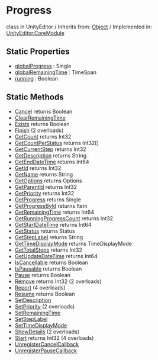 # Progress
class in UnityEditor
 / Inherits from: <a href="https://docs.unity3d.com/6000.1/Documentation/ScriptReference/Object.html">Object</a> / Implemented in: <a href="https://docs.unity3d.com/6000.1/Documentation/ScriptReference/UnityEditor.CoreModule.html">UnityEditor.CoreModule</a>

## Static Properties
- <a href="https://docs.unity3d.com/6000.1/Documentation/ScriptReference/Progress-globalProgress.html">globalProgress</a> : Single
- <a href="https://docs.unity3d.com/6000.1/Documentation/ScriptReference/Progress-globalRemainingTime.html">globalRemainingTime</a> : TimeSpan
- <a href="https://docs.unity3d.com/6000.1/Documentation/ScriptReference/Progress-running.html">running</a> : Boolean

## Static Methods
- <a href="https://docs.unity3d.com/6000.1/Documentation/ScriptReference/Progress.Cancel.html">Cancel</a> returns Boolean
- <a href="https://docs.unity3d.com/6000.1/Documentation/ScriptReference/Progress.ClearRemainingTime.html">ClearRemainingTime</a>
- <a href="https://docs.unity3d.com/6000.1/Documentation/ScriptReference/Progress.Exists.html">Exists</a> returns Boolean
- <a href="https://docs.unity3d.com/6000.1/Documentation/ScriptReference/Progress.Finish.html">Finish</a> (2 overloads)
- <a href="https://docs.unity3d.com/6000.1/Documentation/ScriptReference/Progress.GetCount.html">GetCount</a> returns Int32
- <a href="https://docs.unity3d.com/6000.1/Documentation/ScriptReference/Progress.GetCountPerStatus.html">GetCountPerStatus</a> returns Int32[]
- <a href="https://docs.unity3d.com/6000.1/Documentation/ScriptReference/Progress.GetCurrentStep.html">GetCurrentStep</a> returns Int32
- <a href="https://docs.unity3d.com/6000.1/Documentation/ScriptReference/Progress.GetDescription.html">GetDescription</a> returns String
- <a href="https://docs.unity3d.com/6000.1/Documentation/ScriptReference/Progress.GetEndDateTime.html">GetEndDateTime</a> returns Int64
- <a href="https://docs.unity3d.com/6000.1/Documentation/ScriptReference/Progress.GetId.html">GetId</a> returns Int32
- <a href="https://docs.unity3d.com/6000.1/Documentation/ScriptReference/Progress.GetName.html">GetName</a> returns String
- <a href="https://docs.unity3d.com/6000.1/Documentation/ScriptReference/Progress.GetOptions.html">GetOptions</a> returns Options
- <a href="https://docs.unity3d.com/6000.1/Documentation/ScriptReference/Progress.GetParentId.html">GetParentId</a> returns Int32
- <a href="https://docs.unity3d.com/6000.1/Documentation/ScriptReference/Progress.GetPriority.html">GetPriority</a> returns Int32
- <a href="https://docs.unity3d.com/6000.1/Documentation/ScriptReference/Progress.GetProgress.html">GetProgress</a> returns Single
- <a href="https://docs.unity3d.com/6000.1/Documentation/ScriptReference/Progress.GetProgressById.html">GetProgressById</a> returns Item
- <a href="https://docs.unity3d.com/6000.1/Documentation/ScriptReference/Progress.GetRemainingTime.html">GetRemainingTime</a> returns Int64
- <a href="https://docs.unity3d.com/6000.1/Documentation/ScriptReference/Progress.GetRunningProgressCount.html">GetRunningProgressCount</a> returns Int32
- <a href="https://docs.unity3d.com/6000.1/Documentation/ScriptReference/Progress.GetStartDateTime.html">GetStartDateTime</a> returns Int64
- <a href="https://docs.unity3d.com/6000.1/Documentation/ScriptReference/Progress.GetStatus.html">GetStatus</a> returns Status
- <a href="https://docs.unity3d.com/6000.1/Documentation/ScriptReference/Progress.GetStepLabel.html">GetStepLabel</a> returns String
- <a href="https://docs.unity3d.com/6000.1/Documentation/ScriptReference/Progress.GetTimeDisplayMode.html">GetTimeDisplayMode</a> returns TimeDisplayMode
- <a href="https://docs.unity3d.com/6000.1/Documentation/ScriptReference/Progress.GetTotalSteps.html">GetTotalSteps</a> returns Int32
- <a href="https://docs.unity3d.com/6000.1/Documentation/ScriptReference/Progress.GetUpdateDateTime.html">GetUpdateDateTime</a> returns Int64
- <a href="https://docs.unity3d.com/6000.1/Documentation/ScriptReference/Progress.IsCancellable.html">IsCancellable</a> returns Boolean
- <a href="https://docs.unity3d.com/6000.1/Documentation/ScriptReference/Progress.IsPausable.html">IsPausable</a> returns Boolean
- <a href="https://docs.unity3d.com/6000.1/Documentation/ScriptReference/Progress.Pause.html">Pause</a> returns Boolean
- <a href="https://docs.unity3d.com/6000.1/Documentation/ScriptReference/Progress.Remove.html">Remove</a> returns Int32 (2 overloads)
- <a href="https://docs.unity3d.com/6000.1/Documentation/ScriptReference/Progress.Report.html">Report</a> (4 overloads)
- <a href="https://docs.unity3d.com/6000.1/Documentation/ScriptReference/Progress.Resume.html">Resume</a> returns Boolean
- <a href="https://docs.unity3d.com/6000.1/Documentation/ScriptReference/Progress.SetDescription.html">SetDescription</a>
- <a href="https://docs.unity3d.com/6000.1/Documentation/ScriptReference/Progress.SetPriority.html">SetPriority</a> (2 overloads)
- <a href="https://docs.unity3d.com/6000.1/Documentation/ScriptReference/Progress.SetRemainingTime.html">SetRemainingTime</a>
- <a href="https://docs.unity3d.com/6000.1/Documentation/ScriptReference/Progress.SetStepLabel.html">SetStepLabel</a>
- <a href="https://docs.unity3d.com/6000.1/Documentation/ScriptReference/Progress.SetTimeDisplayMode.html">SetTimeDisplayMode</a>
- <a href="https://docs.unity3d.com/6000.1/Documentation/ScriptReference/Progress.ShowDetails.html">ShowDetails</a> (2 overloads)
- <a href="https://docs.unity3d.com/6000.1/Documentation/ScriptReference/Progress.Start.html">Start</a> returns Int32 (4 overloads)
- <a href="https://docs.unity3d.com/6000.1/Documentation/ScriptReference/Progress.UnregisterCancelCallback.html">UnregisterCancelCallback</a>
- <a href="https://docs.unity3d.com/6000.1/Documentation/ScriptReference/Progress.UnregisterPauseCallback.html">UnregisterPauseCallback</a>
